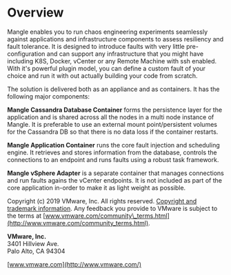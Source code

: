 # Overview

Mangle enables you to run chaos engineering experiments seamlessly against applications and infrastructure components to assess resiliency and fault tolerance. It is designed to introduce faults with very little pre-configuration and can support any infrastructure that you might have including K8S, Docker, vCenter or any Remote Machine with ssh enabled. With it's powerful plugin model, you can define a custom fault of your choice and run it with out actually building your code from scratch.

The solution is delivered both as an appliance and as containers. It has the following major components:

**Mangle Cassandra Database Container** forms the persistence layer for the application and is shared across all the nodes in a multi node instance of Mangle. It is preferable to use an external mount point/persistent volumes for the Cassandra DB so that there is no data loss if the container restarts.

**Mangle Application Container** runs the core fault injection and scheduling engine. It retrieves and stores information from the database, controls the connections to an endpoint and runs faults using a robust task framework.

**Mangle vSphere Adapter** is a separate container that manages connections and run faults agains the vCenter endpoints. It is not included as part of the core application in-order to make it as light weight as possible.

Copyright \(c\) 2019 VMware, Inc. All rights reserved. [Copyright and trademark information](http://pubs.vmware.com/copyright-trademark.html). Any feedback you provide to VMware is subject to the terms at [www.vmware.com/community\_terms.html](http://www.vmware.com/community_terms.html).

**VMware, Inc.**  
3401 Hillview Ave.  
Palo Alto, CA 94304

[www.vmware.com](http://www.vmware.com/)

